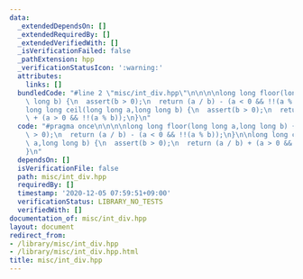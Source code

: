 ```yaml
---
data:
  _extendedDependsOn: []
  _extendedRequiredBy: []
  _extendedVerifiedWith: []
  _isVerificationFailed: false
  _pathExtension: hpp
  _verificationStatusIcon: ':warning:'
  attributes:
    links: []
  bundledCode: "#line 2 \"misc/int_div.hpp\"\n\n\n\nlong long floor(long long a,long\
    \ long b) {\n  assert(b > 0);\n  return (a / b) - (a < 0 && !!(a % b));\n}\n\n\
    long long ceil(long long a,long long b) {\n  assert(b > 0);\n  return (a / b)\
    \ + (a > 0 && !!(a % b));\n}\n"
  code: "#pragma once\n\n\n\nlong long floor(long long a,long long b) {\n  assert(b\
    \ > 0);\n  return (a / b) - (a < 0 && !!(a % b));\n}\n\nlong long ceil(long long\
    \ a,long long b) {\n  assert(b > 0);\n  return (a / b) + (a > 0 && !!(a % b));\n\
    }\n"
  dependsOn: []
  isVerificationFile: false
  path: misc/int_div.hpp
  requiredBy: []
  timestamp: '2020-12-05 07:59:51+09:00'
  verificationStatus: LIBRARY_NO_TESTS
  verifiedWith: []
documentation_of: misc/int_div.hpp
layout: document
redirect_from:
- /library/misc/int_div.hpp
- /library/misc/int_div.hpp.html
title: misc/int_div.hpp
---
```

